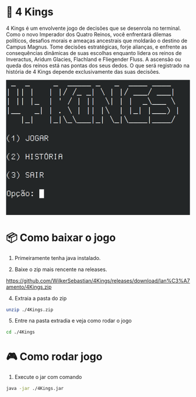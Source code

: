# 👑 4 Kings

4 Kings é um envolvente jogo de decisões que se desenrola no terminal. Como o novo Imperador dos Quatro Reinos, você enfrentará dilemas políticos, desafios morais e ameaças ancestrais que moldarão o destino de Campus Magnus. Tome decisões estratégicas, forje alianças, e enfrente as consequências dinâmicas de suas escolhas enquanto lidera os reinos de Inveractus, Aridum Glacies, Flachland e Fliegender Fluss. A ascensão ou queda dos reinos está nas pontas dos seus dedos. O que será registrado na história de 4 Kings depende exclusivamente das suas decisões.

<img src="./4kings.png">

# 📦  Como baixar o jogo

1. Primeiramente tenha java instalado.

2. Baixe o zip mais rencente na releases.

<a href="https://github.com/WilkerSebastian/4Kings/releases/download/lan%C3%A7amento/4Kings.zip">https://github.com/WilkerSebastian/4Kings/releases/download/lan%C3%A7amento/4Kings.zip</a>

4. Extraia a pasta do zip

```bash
unzip ./4Kings.zip
```

5.  Entre na pasta extradia e veja como rodar o jogo

```bash
cd ./4Kings
```

# 🎮 Como rodar jogo

1. Execute o jar com comando

```bash
java -jar ./4Kings.jar
```